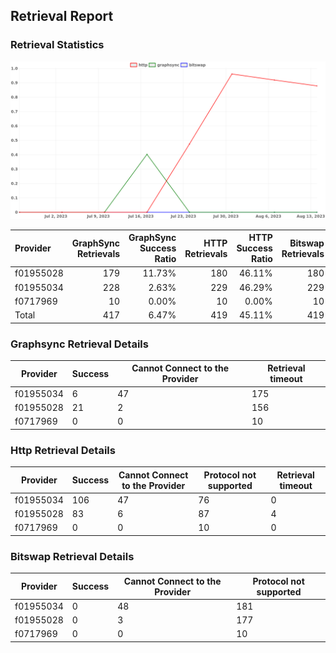 ## Retrieval Report
### Retrieval Statistics
<img src="https://raw.githubusercontent.com/data-preservation-programs/filplus-checker-assets/main/filecoin-project/filecoin-plus-large-datasets/issues/1736/1692282042608.png"/>

| Provider  | GraphSync Retrievals | GraphSync Success Ratio | HTTP Retrievals | HTTP Success Ratio | Bitswap Retrievals | Bitswap Success Ratio |
| :-------- | -------------------: | ----------------------: | --------------: | -----------------: | -----------------: | --------------------: |
| f01955028 |                  179 |                  11.73% |             180 |             46.11% |                180 |                 0.00% |
| f01955034 |                  228 |                   2.63% |             229 |             46.29% |                229 |                 0.00% |
| f0717969  |                   10 |                   0.00% |              10 |              0.00% |                 10 |                 0.00% |
| Total     |                  417 |                   6.47% |             419 |             45.11% |                419 |                 0.00% |

### Graphsync Retrieval Details
| Provider  | Success | Cannot Connect to the Provider | Retrieval timeout |
| --------- | ------- | ------------------------------ | ----------------- |
| f01955034 | 6       | 47                             | 175               |
| f01955028 | 21      | 2                              | 156               |
| f0717969  | 0       | 0                              | 10                |

### Http Retrieval Details
| Provider  | Success | Cannot Connect to the Provider | Protocol not supported | Retrieval timeout |
| --------- | ------- | ------------------------------ | ---------------------- | ----------------- |
| f01955034 | 106     | 47                             | 76                     | 0                 |
| f01955028 | 83      | 6                              | 87                     | 4                 |
| f0717969  | 0       | 0                              | 10                     | 0                 |

### Bitswap Retrieval Details
| Provider  | Success | Cannot Connect to the Provider | Protocol not supported |
| --------- | ------- | ------------------------------ | ---------------------- |
| f01955034 | 0       | 48                             | 181                    |
| f01955028 | 0       | 3                              | 177                    |
| f0717969  | 0       | 0                              | 10                     |

